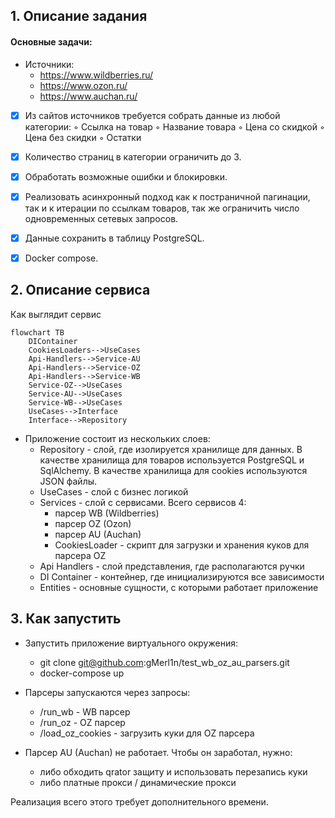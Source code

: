 
## 1. Описание задания

#### Основные задачи:

+ Источники:
    + https://www.wildberries.ru/
    + https://www.ozon.ru/
    + https://www.auchan.ru/

- [x] Из сайтов источников требуется собрать данные из любой категории:
        ◦ Ссылка на товар
        ◦ Название товара
        ◦ Цена со скидкой
        ◦ Цена без скидки
        ◦ Остатки
- [x] Количество страниц в категории ограничить до 3.
- [x] Обработать возможные ошибки и блокировки.
- [x] Реализовать асинхронный подход как к постраничной пагинации, так и к итерации по ссылкам товаров, так же ограничить число одновременных сетевых запросов.
- [x] Данные сохранить в таблицу PostgreSQL.
- [x] Docker compose.


## 2. Описание сервиса 

Как выглядит сервис

```mermaid
flowchart TB
    DIContainer
    CookiesLoaders-->UseCases
    Api-Handlers-->Service-AU
    Api-Handlers-->Service-OZ
    Api-Handlers-->Service-WB
    Service-OZ-->UseCases
    Service-AU-->UseCases
    Service-WB-->UseCases
    UseCases-->Interface
    Interface-->Repository
```

+ Приложение состоит из нескольких слоев:
    + Repository - слой, где изолируется хранилище для данных. В качестве 
  хранилища для товаров используется PostgreSQL и SqlAlchemy. В качестве хранилища для cookies используются JSON файлы.
    + UseCases - слой с бизнес логикой
    + Services - слой с сервисами. Всего сервисов 4: 
       + парсер WB (Wildberries)
       + парсер OZ (Ozon)
       + парсер AU (Auchan)
       + CookiesLoader - скрипт для загрузки и хранения куков для парсера OZ
    + Api Handlers - слой представления, где располагаются ручки
    + DI Container - контейнер, где инициализируются все зависимости
    + Entities - основные сущности, с которыми работает приложение

## 3. Как запустить

+ Запустить приложение виртуального окружения:

  + git clone git@github.com:gMerl1n/test_wb_oz_au_parsers.git
  +  docker-compose up
  
+ Парсеры запускаются через запросы:
    + /run_wb - WB парсер
    + /run_oz - OZ парсер
    + /load_oz_cookies - загрузить куки для OZ парсера

+ Парсер AU (Auchan) не работает. Чтобы он заработал, нужно:
    + либо обходить qrator защиту и использовать перезапись куки
    + либо платные прокси / динамические прокси

Реализация всего этого требует дополнительного времени.